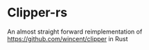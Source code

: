 # Clipper-rs

An almost straight forward reimplementation of https://github.com/wincent/clipper in Rust
